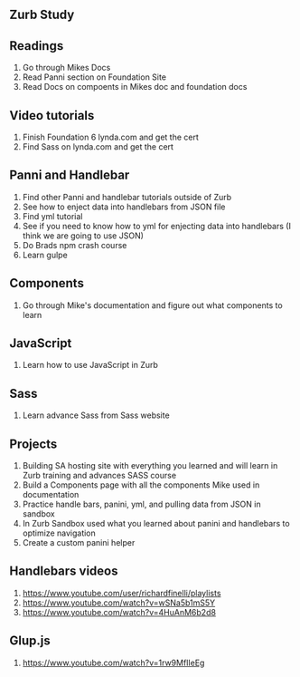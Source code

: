 ## Zurb Study

## Readings
1. Go through Mikes Docs
2. Read Panni section on Foundation Site
3. Read Docs on compoents in Mikes doc and foundation docs

## Video tutorials
1. Finish Foundation 6 lynda.com and get the cert
2. Find Sass on lynda.com and get the cert

## Panni and Handlebar
1. Find other Panni and handlebar tutorials outside of Zurb
2. See how to enject data into handlebars from JSON file
3. Find yml tutorial
4. See if you need to know how to yml for enjecting data into handlebars (I think we are going to use JSON)
7. Do Brads npm crash course
8. Learn gulpe

## Components
1. Go through Mike's documentation and figure out what components to learn

## JavaScript
1. Learn how to use JavaScript in Zurb

## Sass
1. Learn advance Sass from Sass website

## Projects
1. Building SA hosting site with everything you learned and will learn in Zurb training and advances SASS course
2. Build a Components page with all the components Mike used in documentation
3. Practice handle bars, panini, yml, and pulling data from JSON in sandbox
4. In Zurb Sandbox used what you learned about panini and handlebars to optimize navigation
5. Create a custom panini helper

## Handlebars videos
1. https://www.youtube.com/user/richardfinelli/playlists
2. https://www.youtube.com/watch?v=wSNa5b1mS5Y
3. https://www.youtube.com/watch?v=4HuAnM6b2d8

## Glup.js
1. https://www.youtube.com/watch?v=1rw9MfIleEg